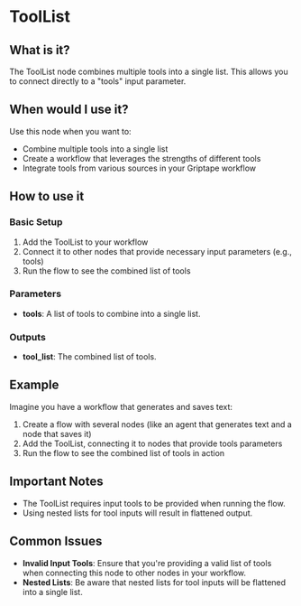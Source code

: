 # ToolList

## What is it?

The ToolList node combines multiple tools into a single list. This allows you to connect directly to a "tools" input parameter.

## When would I use it?

Use this node when you want to:

- Combine multiple tools into a single list
- Create a workflow that leverages the strengths of different tools
- Integrate tools from various sources in your Griptape workflow

## How to use it

### Basic Setup

1. Add the ToolList to your workflow
1. Connect it to other nodes that provide necessary input parameters (e.g., tools)
1. Run the flow to see the combined list of tools

### Parameters

- **tools**: A list of tools to combine into a single list.

### Outputs

- **tool_list**: The combined list of tools.

## Example

Imagine you have a workflow that generates and saves text:

1. Create a flow with several nodes (like an agent that generates text and a node that saves it)
1. Add the ToolList, connecting it to nodes that provide tools parameters
1. Run the flow to see the combined list of tools in action

## Important Notes

- The ToolList requires input tools to be provided when running the flow.
- Using nested lists for tool inputs will result in flattened output.

## Common Issues

- **Invalid Input Tools**: Ensure that you're providing a valid list of tools when connecting this node to other nodes in your workflow.
- **Nested Lists**: Be aware that nested lists for tool inputs will be flattened into a single list.